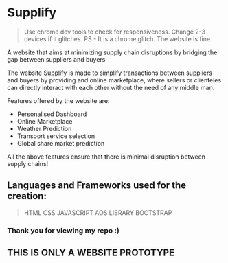 # Supplify
> Use chrome dev tools to check for responsiveness. Change 2-3 devices if it glitches. PS - It is a chrome glitch. The website is fine.

A website that aims at minimizing supply chain disruptions by bridging the gap between suppliers and buyers

The website Supplify is made to simplify transactions between suppliers and buyers by providing and online marketplace,
where sellers or clienteles can directly interact with each other without the need of any middle man.

Features offered by the website are:
* Personalised Dashboard
* Online Marketplace
* Weather Prediction
* Transport service selection
* Global share market prediction

All the above features ensure that there is minimal disruption between supply chains!

## Languages and Frameworks used for the creation:
> HTML
> CSS
> JAVASCRIPT
> AOS LIBRARY
> BOOTSTRAP

### Thank you for viewing my repo :)



## THIS IS ONLY A WEBSITE PROTOTYPE
